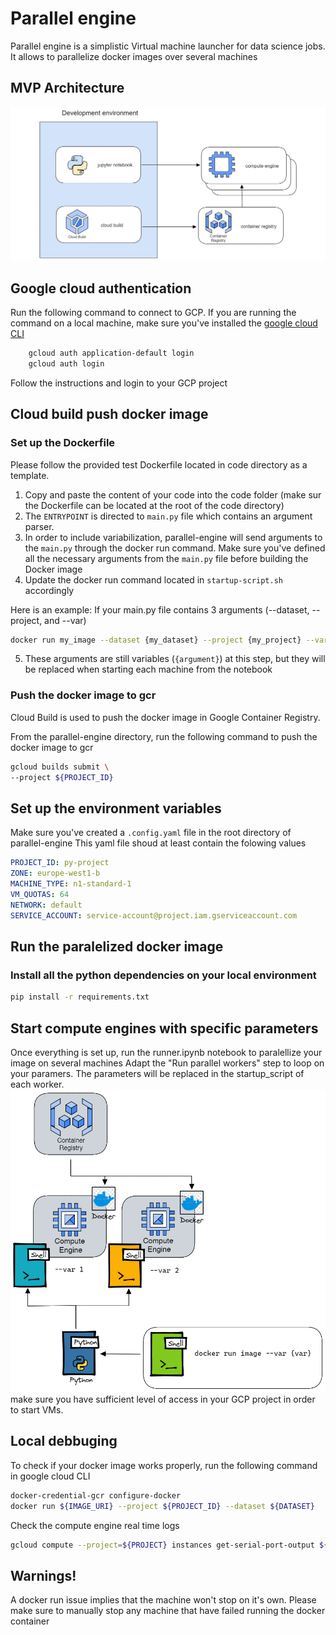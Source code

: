 # Parallel engine

Parallel engine is a simplistic Virtual machine launcher for data science jobs.
It allows to parallelize docker images over several machines



## MVP Architecture
![Architecure](./docs/architecture.png)

## Google cloud authentication

Run the following command to connect to GCP. If you are running the command on a local machine, make sure you've installed the [google cloud CLI](https://cloud.google.com/sdk/docs/install)

```sh
    gcloud auth application-default login
    gcloud auth login
```

Follow the instructions and login to your GCP project



## Cloud build push docker image

### Set up the Dockerfile
Please follow the provided test Dockerfile located in code directory as a template.

1. Copy and paste the content of your code into the code folder (make sur the Dockerfile can be located at the root of the code directory)
2. The `ENTRYPOINT` is directed to `main.py` file which contains an argument parser.
3. In order to include variabilization, parallel-engine will send arguments to the `main.py` through the docker run command. Make sure you've defined all the necessary arguments from the `main.py` file before building the Docker image
4. Update the docker run command located in `startup-script.sh` accordingly

Here is an example:
If your main.py file contains 3 arguments (--dataset, --project, and --var)
```sh
docker run my_image --dataset {my_dataset} --project {my_project} --var {my_var}

```
5. These arguments are still variables (`{argument}`) at this step, but they will be replaced when starting each machine from the notebook


### Push the docker image to gcr
Cloud Build is used to push the docker image in Google Container Registry.

From the parallel-engine directory, run the following command to push the docker image to gcr

```sh
gcloud builds submit \
--project ${PROJECT_ID}
```
## Set up the environment variables

Make sure you've created a `.config.yaml` file in the root directory of parallel-engine
This yaml file shoud at least contain the folowing values
```yaml
PROJECT_ID: py-project
ZONE: europe-west1-b
MACHINE_TYPE: n1-standard-1
VM_QUOTAS: 64
NETWORK: default
SERVICE_ACCOUNT: service-account@project.iam.gserviceaccount.com
```

## Run the paralelized docker image

### Install all the python dependencies on your local environment

```sh
pip install -r requirements.txt
```

## Start compute engines with specific parameters
Once everything is set up, run the runner.ipynb notebook to paralellize your image on several machines
Adapt the "Run parallel workers" step to loop on your paramers. The parameters will be replaced in the startup_script of each worker.
![Logic](./docs/loop_logic.png)
make sure you have sufficient level of access in your GCP project in order to start VMs.


## Local debbuging
To check if your docker image works properly, run the following command in google cloud CLI

```sh
docker-credential-gcr configure-docker 
docker run ${IMAGE_URI} --project ${PROJECT_ID} --dataset ${DATASET}
```


Check the compute engine real time logs
```sh
gcloud compute --project=${PROJECT} instances get-serial-port-output ${INSTANCE_NAME} --zone=${ZONE} --port=1
```

## Warnings!

A docker run issue implies that the machine won't stop on it's own. 
Please make sure to manually stop any machine that have failed running the docker container